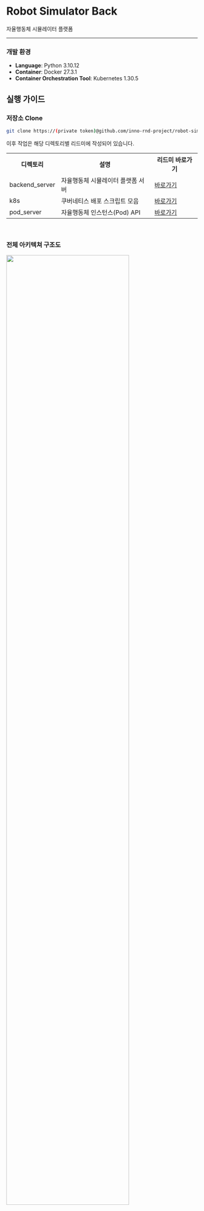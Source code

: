 # Robot Simulator Back
자율행동체 시뮬레이터 플랫폼

---

### 개발 환경
- **Language**: Python 3.10.12
- **Container**: Docker 27.3.1
- **Container Orchestration Tool**: Kubernetes 1.30.5


## 실행 가이드

### 저장소 Clone

```bash
git clone https://(private token)@github.com/inno-rnd-project/robot-simulator-back.git
```

이후 작업은 해당 디렉토리별 리드미에 작성되어 있습니다.

<table>
    <tr>
        <th scope="col">디렉토리</th>
        <th scope="col">설명</th>
        <th scope="col">리드미 바로가기</th>
    </tr>
    <tr>
        <td>backend_server</td>
        <td>자율행동체 시뮬레이터 플랫폼 서버</td>
        <td><a href="https://github.com/Open-Edge-Robotics/A.RobotAI-Robot-Simulator-Back/blob/main/backend_server">바로가기</a></td>
    </tr>
    <tr>
        <td>k8s</td>
        <td>쿠버네티스 배포 스크립트 모음</td>
        <td><a href="https://github.com/Open-Edge-Robotics/A.RobotAI-Robot-Simulator-Back/tree/main/k8s">바로가기</a></td>
    </tr>
    <tr>
        <td>pod_server</td>
        <td>자율행동체 인스턴스(Pod) API</td>
        <td><a href="https://github.com/Open-Edge-Robotics/A.RobotAI-Robot-Simulator-Back/tree/main/pod_server">바로가기</a></td>
    </tr>
  </table>

<br>

### 전체 아키텍쳐 구조도

<img src="architecture.jpg" width="80%">

